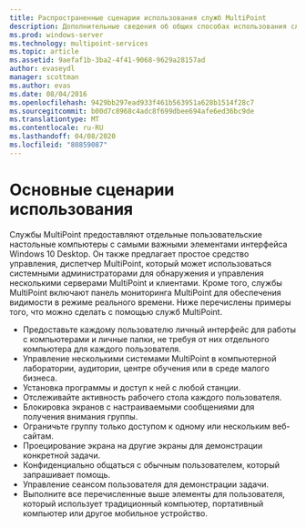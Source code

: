 ```yaml
---
title: Распространенные сценарии использования служб MultiPoint
description: Дополнительные сведения об общих способах использования служб MultiPoint
ms.prod: windows-server
ms.technology: multipoint-services
ms.topic: article
ms.assetid: 9aefaf1b-3ba2-4f41-9068-9629a28157ad
author: evaseydl
manager: scottman
ms.author: evas
ms.date: 08/04/2016
ms.openlocfilehash: 9429bb297ead933f461b563951a628b1514f28c7
ms.sourcegitcommit: b00d7c8968c4adc8f699dbee694afe6ed36bc9de
ms.translationtype: MT
ms.contentlocale: ru-RU
ms.lasthandoff: 04/08/2020
ms.locfileid: "80859087"
---
```

# <a name="common-usage-scenarios"></a>Основные сценарии использования
Службы MultiPoint предоставляют отдельные пользовательские настольные компьютеры с самыми важными элементами интерфейса Windows 10 Desktop. Он также предлагает простое средство управления, диспетчер MultiPoint, который может использоваться системными администраторами для обнаружения и управления несколькими серверами MultiPoint и клиентами. Кроме того, службы MultiPoint включают панель мониторинга MultiPoint для обеспечения видимости в режиме реального времени. Ниже перечислены примеры того, что можно сделать с помощью служб MultiPoint.  
  
- Предоставьте каждому пользователю личный интерфейс для работы с компьютерами и личные папки, не требуя от них отдельного компьютера для каждого пользователя.  
- Управление несколькими системами MultiPoint в компьютерной лаборатории, аудитории, центре обучения или в среде малого бизнеса.  
- Установка программы и доступ к ней с любой станции.  
- Отслеживайте активность рабочего стола каждого пользователя.  
- Блокировка экранов с настраиваемыми сообщениями для получения внимания группы.  
- Ограничьте группу только доступом к одному или нескольким веб-сайтам.  
- Проецирование экрана на другие экраны для демонстрации конкретной задачи.  
- Конфиденциально общаться с обычным пользователем, который запрашивает помощь.  
- Управление сеансом пользователя для демонстрации задачи.  
- Выполните все перечисленные выше элементы для пользователя, который использует традиционный компьютер, портативный компьютер или другое мобильное устройство. 